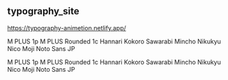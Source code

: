 ## typography_site

https://typography-animetion.netlify.app/


<link href="https://fonts.googleapis.com/css?family=M+PLUS+1p" rel="stylesheet">
M PLUS 1p

<link href="https://fonts.googleapis.com/css?family=M+PLUS+Rounded+1c" rel="stylesheet">
M PLUS Rounded 1c

<link href="https://fonts.googleapis.com/earlyaccess/hannari.css" rel="stylesheet">
Hannari

<link href="https://fonts.googleapis.com/earlyaccess/kokoro.css" rel="stylesheet">
Kokoro

<link href="https://fonts.googleapis.com/css?family=Sawarabi+Mincho" rel="stylesheet">
Sawarabi Mincho

<link href="https://fonts.googleapis.com/earlyaccess/nikukyu.css" rel="stylesheet">
Nikukyu

<link href="https://fonts.googleapis.com/earlyaccess/nicomoji.css" rel="stylesheet">
Nico Moji

<link href="https://fonts.googleapis.com/css?family=Noto+Sans+JP" rel="stylesheet">
Noto Sans JP



<link href="https://fonts.googleapis.com/css?family=M+PLUS+1p" rel="stylesheet">
<link href="https://fonts.googleapis.com/css?family=M+PLUS+Rounded+1c" rel="stylesheet">
<link href="https://fonts.googleapis.com/earlyaccess/hannari.css" rel="stylesheet">
<link href="https://fonts.googleapis.com/earlyaccess/kokoro.css" rel="stylesheet">
<link href="https://fonts.googleapis.com/css?family=Sawarabi+Mincho" rel="stylesheet">
<link href="https://fonts.googleapis.com/earlyaccess/nikukyu.css" rel="stylesheet">
<link href="https://fonts.googleapis.com/earlyaccess/nicomoji.css" rel="stylesheet">
<link href="https://fonts.googleapis.com/css?family=Noto+Sans+JP" rel="stylesheet">

M PLUS 1p
M PLUS Rounded 1c
Hannari
Kokoro
Sawarabi Mincho
Nikukyu
Nico Moji
Noto Sans JP
